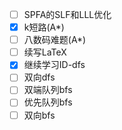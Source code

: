 - [ ] SPFA的SLF和LLL优化
- [x] k短路(A*)
- [ ] 八数码难题(A*)
- [ ] 续写LaTeX
- [x] 继续学习ID-dfs
- [ ] 双向dfs
- [ ] 双端队列bfs
- [ ] 优先队列bfs
- [ ] 双向bfs